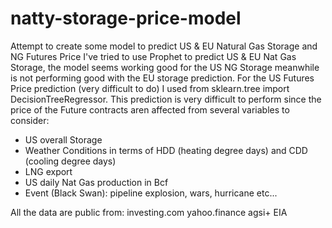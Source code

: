 # natty-storage-price-model
Attempt to create some model to predict US & EU Natural Gas Storage and NG Futures Price
I've tried to use Prophet to predict US & EU Nat Gas Storage, the model seems working good for the US NG Storage meanwhile is not performing good with the EU storage prediction.
For the US Futures Price prediction (very difficult to do) I used from sklearn.tree import DecisionTreeRegressor. This prediction is very difficult to perform since the price of the Future contracts aren affected from several variables to consider:
- US overall Storage
- Weather Conditions in terms of HDD (heating degree days) and CDD (cooling degree days)
- LNG export
- US daily Nat Gas production in Bcf
- Event (Black Swan): pipeline explosion, wars, hurricane etc...

All the data are public from:
investing.com
yahoo.finance
agsi+
EIA 
